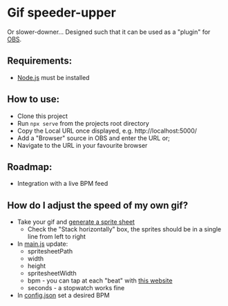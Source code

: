 # Gif speeder-upper

Or slower-downer...
Designed such that it can be used as a "plugin" for [OBS](https://obsproject.com/).

## Requirements:

- [Node.js](https://nodejs.org/en/download/) must be installed

## How to use:

- Clone this project
- Run `npx serve` from the projects root directory
- Copy the Local URL once displayed, e.g. http://localhost:5000/
- Add a "Browser" source in OBS and enter the URL or;
- Navigate to the URL in your favourite browser

## Roadmap:

- Integration with a live BPM feed

## How do I adjust the speed of my own gif?

- Take your gif and [generate a sprite sheet](https://ezgif.com/gif-to-sprite)
  - Check the "Stack horizontally" box, the sprites should be in a single line from left to right
- In [main.js](./main.js) update:
  - spritesheetPath
  - width
  - height
  - spritesheetWidth
  - bpm - you can tap at each "beat" with [this website](https://www.all8.com/tools/bpm.htm)
  - seconds - a stopwatch works fine
- In [config.json](./config.json) set a desired BPM

